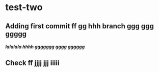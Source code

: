 # test-two

## Adding first commit ff gg hhh branch ggg ggg ggggg

##### lalalala hhhh ggggggg gggg gggggg
## Check ff jjjj jjj iiiii 

